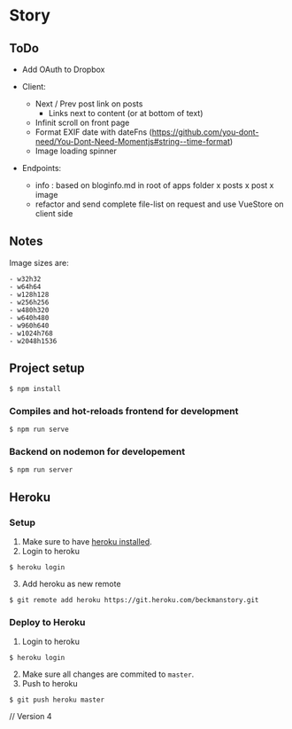 # Story

## ToDo
- Add OAuth to Dropbox

- Client:
  - Next / Prev post link on posts
    - Links next to content (or at bottom of text)
  - Infinit scroll on front page
  - Format EXIF date with dateFns (https://github.com/you-dont-need/You-Dont-Need-Momentjs#string--time-format)
  - Image loading spinner

- Endpoints:
  - info : based on bloginfo.md in root of apps folder
  x posts
  x post
  x image
  - refactor and send complete file-list on request and use VueStore on client side

## Notes

Image sizes are:
```
- w32h32
- w64h64
- w128h128
- w256h256
- w480h320
- w640h480
- w960h640
- w1024h768
- w2048h1536
```



## Project setup
```
$ npm install
```

### Compiles and hot-reloads frontend for development
```
$ npm run serve
```

### Backend on nodemon for developement
```
$ npm run server
```

## Heroku

### Setup

1. Make sure to have [heroku installed](https://devcenter.heroku.com/articles/heroku-cli#download-and-install).
2. Login to heroku
```
$ heroku login
```
3. Add heroku as new remote
```
$ git remote add heroku https://git.heroku.com/beckmanstory.git
```

### Deploy to Heroku
1. Login to heroku
```
$ heroku login
```
2. Make sure all changes are commited to `master`.
3. Push to heroku
```
$ git push heroku master
```

// Version 4
